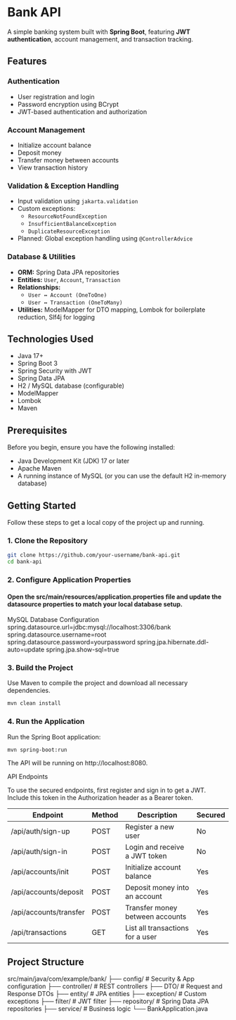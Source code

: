 # Bank API

A simple banking system built with **Spring Boot**, featuring **JWT authentication**, account management, and transaction tracking.

## Features

### Authentication
- User registration and login
- Password encryption using BCrypt
- JWT-based authentication and authorization

### Account Management
- Initialize account balance
- Deposit money
- Transfer money between accounts
- View transaction history

### Validation & Exception Handling
- Input validation using `jakarta.validation`
- Custom exceptions:
  - `ResourceNotFoundException`
  - `InsufficientBalanceException`
  - `DuplicateResourceException`
- Planned: Global exception handling using `@ControllerAdvice`

### Database & Utilities
- **ORM:** Spring Data JPA repositories
- **Entities:** `User`, `Account`, `Transaction`
- **Relationships:** 
  - `User ↔ Account (OneToOne)`
  - `User ↔ Transaction (OneToMany)`
- **Utilities:** ModelMapper for DTO mapping, Lombok for boilerplate reduction, Slf4j for logging

## Technologies Used
- Java 17+
- Spring Boot 3
- Spring Security with JWT
- Spring Data JPA
- H2 / MySQL database (configurable)
- ModelMapper
- Lombok
- Maven

## Prerequisites
Before you begin, ensure you have the following installed:
- Java Development Kit (JDK) 17 or later
- Apache Maven
- A running instance of MySQL (or you can use the default H2 in-memory database)

## Getting Started
Follow these steps to get a local copy of the project up and running.

### 1. Clone the Repository
```bash
git clone https://github.com/your-username/bank-api.git
cd bank-api
```
### 2. Configure Application Properties

#### Open the src/main/resources/application.properties file and update the datasource properties to match your local database setup.

MySQL Database Configuration
spring.datasource.url=jdbc:mysql://localhost:3306/bank
spring.datasource.username=root
spring.datasource.password=yourpassword
spring.jpa.hibernate.ddl-auto=update
spring.jpa.show-sql=true

### 3. Build the Project

Use Maven to compile the project and download all necessary dependencies.
```bash
mvn clean install
```
### 4. Run the Application

Run the Spring Boot application:
```bash
mvn spring-boot:run
```

The API will be running on http://localhost:8080.

API Endpoints

To use the secured endpoints, first register and sign in to get a JWT. Include this token in the Authorization header as a Bearer token.

| Endpoint                  | Method | Description                        | Secured |
|---------------------------|--------|------------------------------------|---------|
| /api/auth/sign-up         | POST   | Register a new user                | No      |
| /api/auth/sign-in         | POST   | Login and receive a JWT token      | No      |
| /api/accounts/init        | POST   | Initialize account balance         | Yes     |
| /api/accounts/deposit     | POST   | Deposit money into an account      | Yes     |
| /api/accounts/transfer    | POST   | Transfer money between accounts    | Yes     |
| /api/transactions         | GET    | List all transactions for a user   | Yes     |

## Project Structure
src/main/java/com/example/bank/
├── config/       # Security & App configuration
├── controller/   # REST controllers
├── DTO/          # Request and Response DTOs
├── entity/       # JPA entities
├── exception/    # Custom exceptions
├── filter/       # JWT filter
├── repository/   # Spring Data JPA repositories
├── service/      # Business logic
└── BankApplication.java
